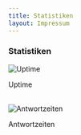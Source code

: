 ```yaml
---
title: Statistiken
layout: Impressum
---
```


<h3>Statistiken</h3>
  <div class="row">
      <div class="col-lg-4">
        <img src="https://share.pingdom.com/banners/cc86f6d0" alt="Uptime">
        <p>Uptime</p>
        <br>
      </div>
      <div class="col-lg-4">
        <img src="https://share.pingdom.com/banners/0d21e7b1" alt="Antwortzeiten">
        <p>Antwortzeiten</p>
        <br>
      </div>
</div>
